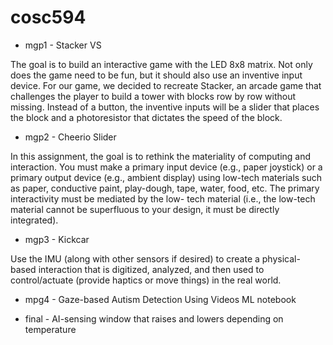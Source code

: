 # cosc594

- mgp1 - Stacker VS
  
The goal is to build an interactive game with the LED 8x8 matrix. Not only does the game need to be fun, but it should also use an inventive input device. For our game, we decided to recreate Stacker, an arcade game that challenges the player to build a tower with blocks row by row without missing. Instead of a button, the inventive inputs will be a slider that places the block and a photoresistor that dictates the speed of the block.

- mgp2 - Cheerio Slider
  
In this assignment, the goal is to rethink the materiality of computing and interaction. You must make a primary input device (e.g., paper joystick) or a primary output device (e.g., ambient display) using low-tech materials such as paper, conductive paint, play-dough, tape, water, food, etc. The primary interactivity must be mediated by the low- tech material (i.e., the low-tech material cannot be superfluous to your design, it must be directly integrated).

- mgp3 - Kickcar
  
Use the IMU (along with other sensors if desired) to create a physical-based interaction that is digitized, analyzed, and then used to control/actuate (provide haptics or move things) in the real world.

- mpg4 - Gaze-based Autism Detection Using Videos ML notebook

- final - AI-sensing window that raises and lowers depending on temperature
